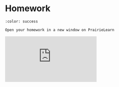 # Homework


```{button-link} https://ca.prairielearn.com/pl/course_instance/2439/assessment/18413
:color: success

Open your homework in a new window on PrairieLearn
```

<iframe class="prairielearn-iframe" src="https://ca.prairielearn.com/pl/course_instance/2439/assessment/18413" frameborder="0"></iframe>